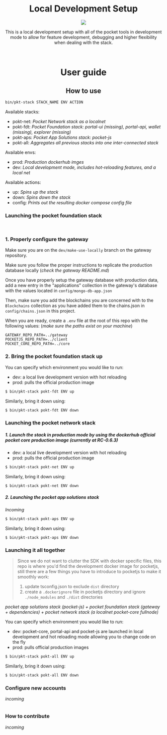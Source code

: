 <h1 align="center">Local Development Setup</h1>
<p align="center">
    <img src="https://assets.website-files.com/609e7a6f2ec5c05d866ed6d3/60a7cd2bbdce89ccfbf8ff97_POKT_Logo_S_Color.png" />
</p>
<p align="center">This is a local development setup with all of the pocket tools in development mode to allow for feature development, debugging and higher flexibility when   dealing with the stack.
</p>
</br>
<h1 align="center">User guide</h2>


<h2 align="center">How to use</h2>

```bash
bin/pkt-stack STACK_NAME ENV ACTION
```

Available stacks:

- pokt-net: _Pocket Network stack as a localnet_
- pokt-fdt: _Pocket Foundation stack: portal-ui (missing), portal-api, wallet (missing), explorer (missing)_
- pokt-aps: _Pocket App Solutions stack: pocket-js_
- pokt-all: _Aggregates all previous stacks into one inter-connected stack_

Available envs:

- prod: _Production dockerhub imges_
- dev: _Local development mode, includes hot-reloading features, and a local net_

Available actions:

- up: _Spins up the stack_
- down: _Spins down the stack_
- config: _Prints out the resulting docker compose config file_
### Launching the pocket foundation stack

<br/>


### 1. Properly configure the gateway

Make sure you are on the `dev/make-use-locally` branch on the gateway repository.

Make sure you follow the proper instructions to replicate the production database locally (_check the gateway README.md_)


Once you have properly setup the gateway database with production data, add a new entry in the "applications" collection in the gateway's database with the values located in `config/mongo-db-app.json`

Then, make sure you add the blockchains you are concerned with to the `Blockchains` collection as you have added them to the chains.json in `config/chains.json` in this project.

When you are ready, create a `.env` file at the root of this repo with the following values:
(_make sure the paths exist on your machine_)
```
GATEWAY_REPO_PATH=../gateway
POCKETJS_REPO_PATH=../client
POCKET_CORE_REPO_PATH=../core
```

### 2. Bring the pocket foundation stack up


You can specify which environment you would like to run:

- dev: a local live development version with hot reloading
- prod: pulls the official production image

```bash
$ bin/pkt-stack pokt-fdt ENV up  
```

Similarly, bring it down using:
```bash
$ bin/pkt-stack pokt-fdt ENV down 
```

### Launching the pocket network stack

##### 1. Launch the stack in production mode by using the dockerhub official pocket core production image (_currently at RC-0.6.3_)

- dev: a local live development version with hot reloading
- prod: pulls the official production image


```bash
$ bin/pkt-stack pokt-net ENV up 
```

Similarly, bring it down using:
```bash
$ bin/pkt-stack pokt-net ENV down 
```

##### 2. Launching the pocket app solutions stack

_Incoming_
```bash
$ bin/pkt-stack pokt-aps ENV up
```

Similarly, bring it down using:
```
$ bin/pkt-stack pokt-aps ENV down
```

### Launching it all together

> Since we do not want to clutter the SDK with docker specific files, this repo is where you'd find the development docker image for pocketjs, still there are a few things you have to introduce to pocketjs to make it smoothly work:
> 1.  update tsconfig.json to exclude `dist` directory
> 2. create a `.dockerignore` file in pocketjs directory and ignore `./node_modules` and `./dist` directories

_pocket app solutions stack (_pocket-js_) + pocket foundation stack (_gateway + dependencies_) + pocket network stack (_a localnet pocket-core fullnode_)_


You can specify which environment you would like to run:

- dev: pocket-core, portal-api and pocket-js are launched in local development and hot reloading mode allowing you to change code on the fly 
- prod: pulls official production images 

```bash
$ bin/pkt-stack pokt-all ENV up 
```

Similarly, bring it down using:
```bash
$ bin/pkt-stack pokt-all ENV down 
```

### Configure new accounts

_incoming_
```
```

### How to contribute

_incoming_
